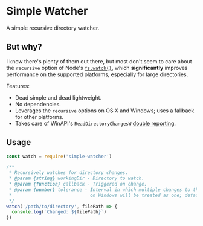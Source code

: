 # Simple Watcher

A simple recursive directory watcher.

## But why?

I know there's plenty of them out there, but most don't seem to care about the `recursive` option of Node's [`fs.watch()`](https://nodejs.org/docs/latest/api/fs.html#fs_fs_watch_filename_options_listener), which **significantly** improves performance on the supported platforms, especially for large directories.

Features:
* Dead simple and dead lightweight.
* No dependencies.
* Leverages the `recursive` options on OS X and Windows; uses a fallback for other platforms.
* Takes care of WinAPI's `ReadDirectoryChangesW` [double reporting](http://stackoverflow.com/questions/14036449/c-winapi-readdirectorychangesw-receiving-double-notifications).

## Usage

```JavaScript
const watch = require('simple-watcher')

/**
 * Recursively watches for directory changes.
 * @param {string} workingDir - Directory to watch.
 * @param {function} callback - Triggered on change.
 * @param {number} tolerance - Interval in which multiple changes to the same file
 *                             on Windows will be treated as one; default is 200ms.
 */
watch('/path/to/directory', filePath => {
  console.log(`Changed: ${filePath}`)
})
```
